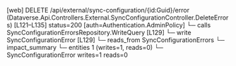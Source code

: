 [web] DELETE /api/external/sync-configuration/{id:Guid}/error  (Dataverse.Api.Controllers.External.SyncConfigurationController.DeleteErrors)  [L121–L135] status=200 [auth=Authentication.AdminPolicy]
  └─ calls SyncConfigurationErrorsRepository.WriteQuery [L129]
  └─ write SyncConfigurationError [L129]
    └─ reads_from SyncConfigurationErrors
  └─ impact_summary
    └─ entities 1 (writes=1, reads=0)
      └─ SyncConfigurationError writes=1 reads=0


